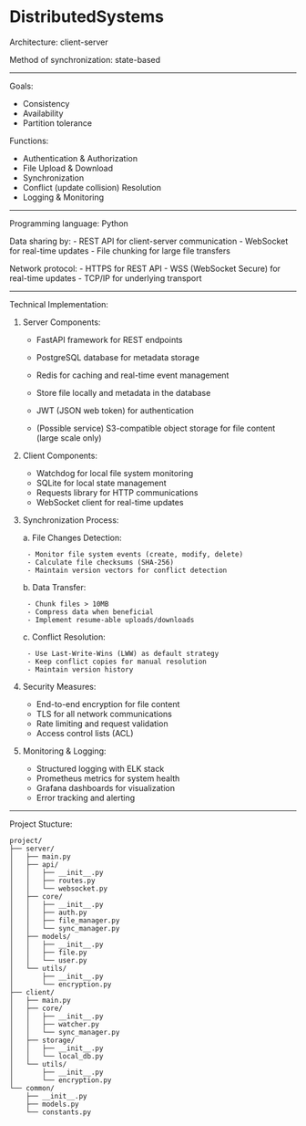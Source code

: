 # DistributedSystems


Architecture: client-server

Method of synchronization: state-based 

---

Goals:
   - Consistency
   - Availability
   - Partition tolerance

Functions:
   - Authentication & Authorization
   - File Upload & Download
   - Synchronization 
   - Conflict (update collision) Resolution
   - Logging & Monitoring

---

Programming language: Python

Data sharing by:
    - REST API for client-server communication
    - WebSocket for real-time updates
    - File chunking for large file transfers

Network protocol: 
    - HTTPS for REST API
    - WSS (WebSocket Secure) for real-time updates
    - TCP/IP for underlying transport

---

Technical Implementation:

1. Server Components:
    - FastAPI framework for REST endpoints
    - PostgreSQL database for metadata storage
    - Redis for caching and real-time event management
    - Store file locally and metadata in the database
    - JWT (JSON web token) for authentication

    - (Possible service) S3-compatible object storage for file content (large scale only)

2. Client Components:
    - Watchdog for local file system monitoring
    - SQLite for local state management
    - Requests library for HTTP communications
    - WebSocket client for real-time updates

3. Synchronization Process:
   
    a. File Changes Detection:
   
        - Monitor file system events (create, modify, delete)
        - Calculate file checksums (SHA-256)
        - Maintain version vectors for conflict detection
    
    b. Data Transfer:
   
        - Chunk files > 10MB
        - Compress data when beneficial
        - Implement resume-able uploads/downloads
    
    c. Conflict Resolution:
   
        - Use Last-Write-Wins (LWW) as default strategy
        - Keep conflict copies for manual resolution
        - Maintain version history

5. Security Measures:
    - End-to-end encryption for file content
    - TLS for all network communications
    - Rate limiting and request validation
    - Access control lists (ACL)

6. Monitoring & Logging:
    - Structured logging with ELK stack
    - Prometheus metrics for system health
    - Grafana dashboards for visualization
    - Error tracking and alerting

---

Project Stucture:

```plaintext
project/
├── server/
│   ├── main.py
│   ├── api/
│   │   ├── __init__.py
│   │   ├── routes.py
│   │   └── websocket.py
│   ├── core/
│   │   ├── __init__.py
│   │   ├── auth.py
│   │   ├── file_manager.py
│   │   └── sync_manager.py
│   ├── models/
│   │   ├── __init__.py
│   │   ├── file.py
│   │   └── user.py
│   └── utils/
│       ├── __init__.py
│       └── encryption.py
├── client/
│   ├── main.py
│   ├── core/
│   │   ├── __init__.py
│   │   ├── watcher.py
│   │   └── sync_manager.py
│   ├── storage/
│   │   ├── __init__.py
│   │   └── local_db.py
│   └── utils/
│       ├── __init__.py
│       └── encryption.py
└── common/
    ├── __init__.py
    ├── models.py
    └── constants.py
